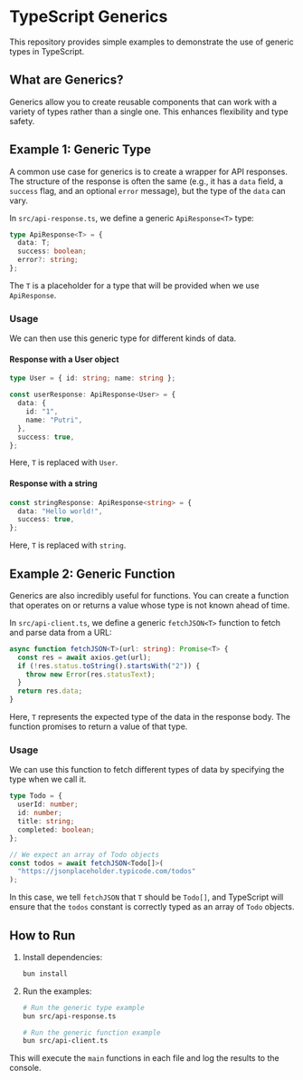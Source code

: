 # TypeScript Generics

This repository provides simple examples to demonstrate the use of generic types in TypeScript.

## What are Generics?

Generics allow you to create reusable components that can work with a variety of types rather than a single one. This enhances flexibility and type safety.

## Example 1: Generic Type

A common use case for generics is to create a wrapper for API responses. The structure of the response is often the same (e.g., it has a `data` field, a `success` flag, and an optional `error` message), but the type of the `data` can vary.

In `src/api-response.ts`, we define a generic `ApiResponse<T>` type:

```typescript
type ApiResponse<T> = {
  data: T;
  success: boolean;
  error?: string;
};
```

The `T` is a placeholder for a type that will be provided when we use `ApiResponse`.

### Usage

We can then use this generic type for different kinds of data.

#### Response with a User object

```typescript
type User = { id: string; name: string };

const userResponse: ApiResponse<User> = {
  data: {
    id: "1",
    name: "Putri",
  },
  success: true,
};
```

Here, `T` is replaced with `User`.

#### Response with a string

```typescript
const stringResponse: ApiResponse<string> = {
  data: "Hello world!",
  success: true,
};
```

Here, `T` is replaced with `string`.

## Example 2: Generic Function

Generics are also incredibly useful for functions. You can create a function that operates on or returns a value whose type is not known ahead of time.

In `src/api-client.ts`, we define a generic `fetchJSON<T>` function to fetch and parse data from a URL:

```typescript
async function fetchJSON<T>(url: string): Promise<T> {
  const res = await axios.get(url);
  if (!res.status.toString().startsWith("2")) {
    throw new Error(res.statusText);
  }
  return res.data;
}
```

Here, `T` represents the expected type of the data in the response body. The function promises to return a value of that type.

### Usage

We can use this function to fetch different types of data by specifying the type when we call it.

```typescript
type Todo = {
  userId: number;
  id: number;
  title: string;
  completed: boolean;
};

// We expect an array of Todo objects
const todos = await fetchJSON<Todo[]>(
  "https://jsonplaceholder.typicode.com/todos"
);
```

In this case, we tell `fetchJSON` that `T` should be `Todo[]`, and TypeScript will ensure that the `todos` constant is correctly typed as an array of `Todo` objects.

## How to Run

1.  Install dependencies:
    ```bash
    bun install
    ```
2.  Run the examples:
    ```bash
    # Run the generic type example
    bun src/api-response.ts

    # Run the generic function example
    bun src/api-client.ts
    ```

This will execute the `main` functions in each file and log the results to the console.
